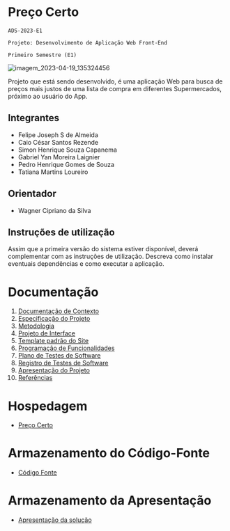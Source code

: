 # Preço Certo

`ADS-2023-E1`

`Projeto: Desenvolvimento de Aplicação Web Front-End`

`Primeiro Semestre (E1)`

![imagem_2023-04-19_135324456](https://user-images.githubusercontent.com/126032592/233145948-ffcda48c-cdbf-465b-b88a-8298a3082801.png)

Projeto que está sendo desenvolvido, é uma aplicação Web para busca de preços mais justos de uma lista de compra em diferentes Supermercados,
próximo ao usuário do App.

## Integrantes

* Felipe Joseph S de Almeida
* Caio César Santos Rezende
* Simon Henrique Souza Capanema
* Gabriel Yan Moreira Laignier
* Pedro Henrique Gomes de Souza
* Tatiana Martins Loureiro

## Orientador

* Wagner Cipriano da Silva

## Instruções de utilização

Assim que a primeira versão do sistema estiver disponível, deverá complementar com as instruções de utilização. Descreva como instalar eventuais dependências e como executar a aplicação.

# Documentação

<ol>
<li><a href="docs/01-Documentação de Contexto.md"> Documentação de Contexto</a></li>
<li><a href="docs/02-Especificação do Projeto.md"> Especificação do Projeto</a></li>
<li><a href="docs/03-Metodologia.md"> Metodologia</a></li>
<li><a href="docs/04-Projeto de Interface.md"> Projeto de Interface</a></li>
<li><a href="docs/05-Template padrão do Site.md"> Template padrão do Site</a></li>
<li><a href="docs/06-Programação de Funcionalidades.md"> Programação de Funcionalidades</a></li>
<li><a href="docs/08-Plano de Testes de Software.md"> Plano de Testes de Software</a></li>
<li><a href="docs/09-Registro de Testes de Software.md"> Registro de Testes de Software</a></li>
<li><a href="docs/07-Apresentação do Projeto.md"> Apresentação do Projeto</a></li>
<li><a href="docs/10-Referências.md"> Referências</a></li>
</ol>

# Hospedagem

* <a href="https://precocerto.simonhenrique1.repl.co"> Preço Certo</a>

# Armazenamento do Código-Fonte

* <a href="src/README.md">Código Fonte</a>

# Armazenamento da Apresentação

* <a href="presentation/README.md">Apresentação da solução</a>
